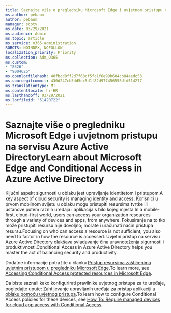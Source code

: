 ```yaml
---
title: Saznajte više o pregledniku Microsoft Edge i uvjetnom pristupu na servisu Azure Active Directory
ms.author: pebaum
author: pebaum
manager: scotv
ms.date: 03/29/2021
ms.audience: Admin
ms.topic: article
ms.service: o365-administration
ROBOTS: NOINDEX, NOFOLLOW
localization_priority: Priority
ms.collection: Adm_O365
ms.custom:
- "8326"
- "9004625"
ms.openlocfilehash: 48fbcd8ff2d7f63cf5fc1f6e99b604cb84aedc53
ms.sourcegitcommit: 430d247cb5dd5dc5d1f82d977456558dfd514277
ms.translationtype: MT
ms.contentlocale: hr-HR
ms.lasthandoff: 03/29/2021
ms.locfileid: "51420722"
---
```

# <a name="learn-about-microsoft-edge-and-conditional-access-in-azure-active-directory"></a><span data-ttu-id="e6959-102">Saznajte više o pregledniku Microsoft Edge i uvjetnom pristupu na servisu Azure Active Directory</span><span class="sxs-lookup"><span data-stu-id="e6959-102">Learn about Microsoft Edge and Conditional Access in Azure Active Directory</span></span>

<span data-ttu-id="e6959-103">Ključni aspekt sigurnosti u oblaku jest upravljanje identitetom i pristupom.</span><span class="sxs-lookup"><span data-stu-id="e6959-103">A key aspect of cloud security is managing identity and access.</span></span> <span data-ttu-id="e6959-104">Korisnici u prvom mobilnom svijetu u oblaku mogu pristupiti resursima tvrtke ili ustanove putem raznih uređaja i aplikacija s bilo kojeg mjesta.</span><span class="sxs-lookup"><span data-stu-id="e6959-104">In a mobile-first, cloud-first world, users can access your organization resources through a variety of devices and apps, from anywhere.</span></span> <span data-ttu-id="e6959-105">Fokusiranje na to tko može pristupiti resursu nije dovoljno; morate i uračunati način pristupa resursu.</span><span class="sxs-lookup"><span data-stu-id="e6959-105">Focusing on who can access a resource is not sufficient; you also need to factor in how the resource is accessed.</span></span> <span data-ttu-id="e6959-106">Uvjetni pristup na servisu Azure Active Directory olakšava svladavanje čina uravnoteženja sigurnosti i produktivnosti.</span><span class="sxs-lookup"><span data-stu-id="e6959-106">Conditional Access in Azure Active Directory helps you master the act of balancing security and productivity.</span></span>

<span data-ttu-id="e6959-107">Dodatne informacije potražite u članku [Pristup resursima zaštićenima uvjetnim pristupom u pregledniku Microsoft Edge](https://go.microsoft.com/fwlink/?linkid=2152158).</span><span class="sxs-lookup"><span data-stu-id="e6959-107">To learn more, see [Accessing Conditional Access protected resources in Microsoft Edge](https://go.microsoft.com/fwlink/?linkid=2152158).</span></span>

<span data-ttu-id="e6959-108">Da biste saznali kako konfigurirati pravilnike uvjetnog pristupa za te uređaje, pogledajte upute: Zahtijevanje upravljanih uređaja za pristup aplikaciji [u oblaku pomoću uvjetnog pristupa](https://go.microsoft.com/fwlink/?linkid=2137682).</span><span class="sxs-lookup"><span data-stu-id="e6959-108">To learn how to configure Conditional Access policies for these devices, see [How To: Require managed devices for cloud app access with Conditional Access](https://go.microsoft.com/fwlink/?linkid=2137682).</span></span>